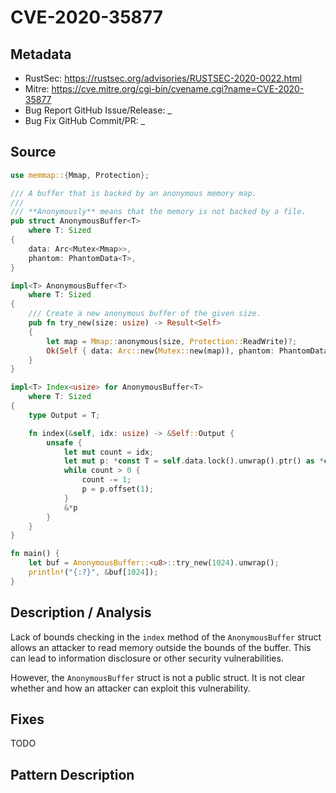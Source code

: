 # CVE-2020-35877

## Metadata

- RustSec: https://rustsec.org/advisories/RUSTSEC-2020-0022.html
- Mitre: https://cve.mitre.org/cgi-bin/cvename.cgi?name=CVE-2020-35877
- Bug Report GitHub Issue/Release: \_
- Bug Fix GitHub Commit/PR: \_

## Source

```rust
use memmap::{Mmap, Protection};

/// A buffer that is backed by an anonymous memory map.
///
/// **Anonymously** means that the memory is not backed by a file.
pub struct AnonymousBuffer<T>
    where T: Sized
{
    data: Arc<Mutex<Mmap>>,
    phantom: PhantomData<T>,
}

impl<T> AnonymousBuffer<T>
    where T: Sized
{
    /// Create a new anonymous buffer of the given size.
    pub fn try_new(size: usize) -> Result<Self>
    {
        let map = Mmap::anonymous(size, Protection::ReadWrite)?;
        Ok(Self { data: Arc::new(Mutex::new(map)), phantom: PhantomData })
    }
}

impl<T> Index<usize> for AnonymousBuffer<T>
    where T: Sized
{
    type Output = T;

    fn index(&self, idx: usize) -> &Self::Output {
        unsafe {
            let mut count = idx;
            let mut p: *const T = self.data.lock().unwrap().ptr() as *const T;
            while count > 0 {
                count -= 1;
                p = p.offset(1);
            }
            &*p
        }
    }
}

fn main() {
    let buf = AnonymousBuffer::<u8>::try_new(1024).unwrap();
    println!("{:?}", &buf[1024]);
}
```

## Description / Analysis

Lack of bounds checking in the `index` method of the `AnonymousBuffer` struct allows an attacker to read memory outside the bounds of the buffer. This can lead to information disclosure or other security vulnerabilities.

However, the `AnonymousBuffer` struct is not a public struct. It is not clear whether and how an attacker can exploit this vulnerability.

## Fixes

TODO

## Pattern Description
